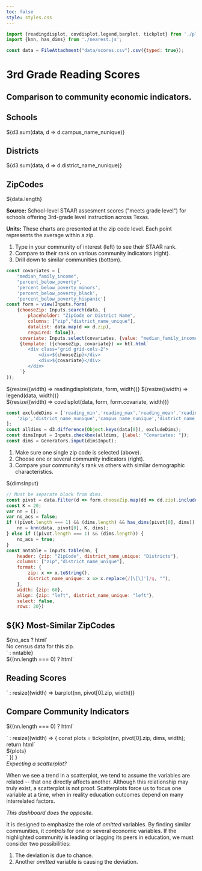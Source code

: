 ```yaml
---
toc: false
style: styles.css
---
```


```js
import {readingdisplot, covdisplot,legend,barplot, tickplot} from './plotting.js';
import {knn, has_dims} from './nearest.js';
```

```js
const data = FileAttachment("data/scores.csv").csv({typed: true});
```

<!-- Title -->

<div class="hero">
  <h1>3rd Grade Reading Scores</h1>
  <h2>Comparison to community economic indicators.</h2>
</div>

<!-- Cards with big numbers -->

<div class="grid grid-cols-3">
  <div class="card">
    <h2>Schools</h2>
    <span class="big">${d3.sum(data, d => d.campus_name_nunique)}</span>
  </div>
  <div class="card">
    <h2>Districts</h2>
    <span class="big">${d3.sum(data, d => d.district_name_nunique)}</span>
  </div>
  <div class="card">
    <h2>ZipCodes</h2>
    <span class="big">${data.length}</span>
  </div>
</div>

<div class="grid grid-cols-2">
    <div class="note" label="">
        <p>
        <b>Source:</b> School-level STAAR assesment scores ("meets grade level") for schools offering 3rd-grade level instruction across Texas.
        </p>
        <p>
        <b>Units:</b> These charts are presented at the zip code level. Each point represents the average within a zip.
        </p>
    </div>
    <div class="tip">
        <ol>
        <li>Type in your community of interest (left) to see their STAAR rank.</li>
        <li>Compare to their rank on various community indicators (right).</li>
        <li>Drill down to similar communities (bottom).</li>
        </ol>
    </div>
</div>

```js
const covariates = [
    "median_family_income", 
    "percent_below_poverty", 
    'percent_below_poverty_minors',
    'percent_below_poverty_black',
    'percent_below_poverty_hispanic']
const form = view(Inputs.form(
    {chooseZip: Inputs.search(data, {
        placeholder: "ZipCode or District Name", 
        columns: ["zip","district_name_unique"], 
        datalist: data.map(d => d.zip),
        required: false}),
     covariate: Inputs.select(covariates, {value: "median_family_income", label: "Covariate"})},
     {template: ({chooseZip, covariate}) => htl.html`
        <div class="grid grid-cols-2">
            <div>${chooseZip}</div>
            <div>${covariate}</div>
        </div>
     `}
));
```

<!-- Scatter plots -->

<div class="grid grid-cols-2">
  <div class="card">
    ${resize((width) => readingdisplot(data, form, width))}
    ${resize((width) => legend(data, width))}
  </div> 
  <div class="card">
    ${resize((width) => covdisplot(data, form, form.covariate, width))}
  </div>
</div>

```js
const excludeDims = ['reading_min','reading_max','reading_mean','reading_std',
    'zip','district_name_nunique','campus_name_nunique','district_name_unique'
];
const alldims = d3.difference(Object.keys(data[0]), excludeDims);
const dimsInput = Inputs.checkbox(alldims, {label: "Covariates: "});
const dims = Generators.input(dimsInput);
```

<div class="grid grid-cols-2">
    <div class="tip">
        <ol>
        <li>Make sure one single zip code is selected (above).</li>
        <li>Choose one or several community indicators (right).</li>
        <li>Compare your community's rank vs others with similar demographic characteristics.</li>
        </ol>
    </div>
    <div>${dimsInput}</div>
</div>

```js
// Must be separate block from dims.
const pivot = data.filter(d => form.chooseZip.map(dd => dd.zip).includes(d.zip));
const K = 20;
var nn = [];
var no_acs = false;
if ((pivot.length === 1) && (dims.length) && has_dims(pivot[0], dims)) {
    nn = knn(data, pivot[0], K, dims);
} else if ((pivot.length === 1) && (dims.length)) {
    no_acs = true;
}
const nntable = Inputs.table(nn, {
    header: {zip: "ZipCode", district_name_unique: "Districts"}, 
    columns: ["zip","district_name_unique"], 
    format: {
        zip: x => x.toString(),
        district_name_unique: x => x.replace(/[\[\]']/g, ""),
    },
    width: {zip: 60},
    align: {zip: "left", district_name_unique: "left"},
    select: false,
    rows: 20})
```

<div class="grid grid-cols-2" style="grid-template-columns: 1fr 3fr; grid-auto-rows: auto;">
  <div class="card grid-rowspan-2">
    <h2>${K} Most-Similar ZipCodes</h2>
    ${no_acs 
      ? html`<div class="caution" label="Error">No census data for this zip.</div>`
      : nntable}
  </div>
  <div class="card">
    ${(nn.length === 0) 
    ? html`<h2>Reading Scores</h2>` 
    : resize((width) => barplot(nn, pivot[0].zip, width))}
  </div>
  <div class="card">
    <h2>Compare Community Indicators</h2>
    ${(nn.length === 0) 
    ? html`<p></p>`
    : resize((width) => {
      const plots = tickplot(nn, pivot[0].zip, dims, width);
      return html`<div class="plots-container">${plots}</div>`
    })
    }
  </div>
</div>

<div class="warning" label="Note">
<i>Expecting a scatterplot?</i>

When we see a trend in a scatterplot, we tend to assume the variables are related --
that one directly affects another. Although this relationship may truly exist,
a scatterplot is not proof. Scatterplots force us to focus one variable at a time,
when in reality education outcomes depend on many interrelated factors.

<i>This dashboard does the opposite.</i>

It is designed to emphasize the role of <i>omitted</i>
variables. By finding similar communities, it <i>controls</i>
for one or several economic variables. If the highlighted community is leading or lagging
its peers in education, we must consider two possibilities:

<ol>
<li>The deviation is due to chance.</li>
<li>Another <i>omitted</i> variable is causing the deviation.</li>
</ol>
</div>